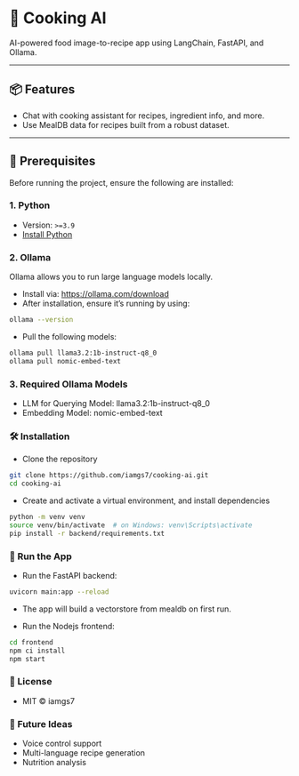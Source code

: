 # 🍳 Cooking AI

AI-powered food image-to-recipe app using LangChain, FastAPI, and Ollama.

---

## 📦 Features

- Chat with cooking assistant for recipes, ingredient info, and more.
- Use MealDB data for recipes built from a robust dataset.

---

## 🚀 Prerequisites

Before running the project, ensure the following are installed:

### 1. Python

- Version: `>=3.9`
- [Install Python](https://www.python.org/downloads/)

### 2. Ollama

Ollama allows you to run large language models locally.

- Install via: https://ollama.com/download
- After installation, ensure it’s running by using:

```bash
ollama --version
```

- Pull the following models:

```bash
ollama pull llama3.2:1b-instruct-q8_0
ollama pull nomic-embed-text
```

### 3. Required Ollama Models
- LLM for Querying Model: llama3.2:1b-instruct-q8_0
- Embedding Model: nomic-embed-text

### 🛠️ Installation
- Clone the repository

```bash
git clone https://github.com/iamgs7/cooking-ai.git
cd cooking-ai
```

- Create and activate a virtual environment, and install dependencies

```bash
python -m venv venv
source venv/bin/activate  # on Windows: venv\Scripts\activate
pip install -r backend/requirements.txt
```

### 🏃 Run the App
- Run the FastAPI backend:

```bash
uvicorn main:app --reload
```
- The app will build a vectorstore from mealdb on first run.

- Run the Nodejs frontend:

```bash
cd frontend
npm ci install
npm start
```

### 📜 License
- MIT © iamgs7

### 🧠 Future Ideas
- Voice control support
- Multi-language recipe generation
- Nutrition analysis
